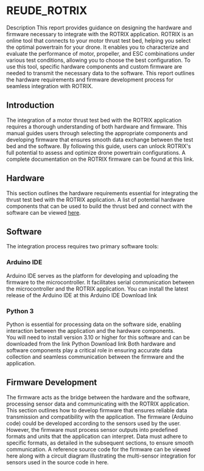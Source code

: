 # REUDE_ROTRIX
Description
This report provides guidance on designing the hardware and firmware necessary to integrate with the ROTRIX application. ROTRIX is an online tool that connects to your motor thrust test bed, helping you select the optimal powertrain for your drone. It enables you to characterize and evaluate the performance of motor, propeller, and ESC combinations under various test conditions, allowing you to choose the best configuration. To use this tool, specific hardware components and custom firmware are needed to transmit the necessary data to the software. This report outlines the hardware requirements and firmware development process for seamless integration with ROTRIX.

## Introduction
The integration of a motor thrust test bed with the ROTRIX application requires a thorough understanding of both hardware and firmware. This manual guides users through selecting the appropriate components and developing firmware that ensures smooth data exchange between the test bed and the software. By following this guide, users can unlock ROTRIX's full potential to assess and optimize drone powertrain configurations. A complete documentation on the ROTRIX firmware can be found at this link.
## Hardware
This section outlines the hardware requirements essential for integrating the thrust test bed with the ROTRIX application. 
A list of potential hardware components that can be used to build the thrust bed and connect with the software can be viewed [here](https://github.com/REUDE-Technologies/REUDE_ROTRIX/blob/9da665a63edde41015f87db99a2621a0f7748934/Firmware/Hardware.pdf).

## Software
The integration process requires two primary software tools:
### Arduino IDE
Arduino IDE serves as the platform for developing and uploading the firmware to the microcontroller. It facilitates serial communication between the microcontroller and the ROTRIX application. 
You can install the latest release of the Arduino IDE at this Arduino IDE Download link
### Python 3 
Python is essential for processing data on the software side, enabling interaction between the application and the hardware components.  
You will need to install version 3.10 or higher for this software and can be downloaded from the link Python Download link
Both hardware and software components play a critical role in ensuring accurate data collection and seamless communication between the firmware and the application.

## Firmware Development
The firmware acts as the bridge between the hardware and the software, processing sensor data and communicating with the ROTRIX application. This section outlines how to develop firmware that ensures reliable data transmission and compatibility with the application. 
The firmware (Arduino code) could be developed according to the sensors used by the user. However, the firmware must process sensor outputs into predefined formats and units that the application can interpret. Data must adhere to specific formats, as detailed in the subsequent sections, to ensure smooth communication. 
A reference source code for the firmware can be viewed here along with a circuit diagram illustrating the multi-sensor integration for sensors used in the source code in here.
